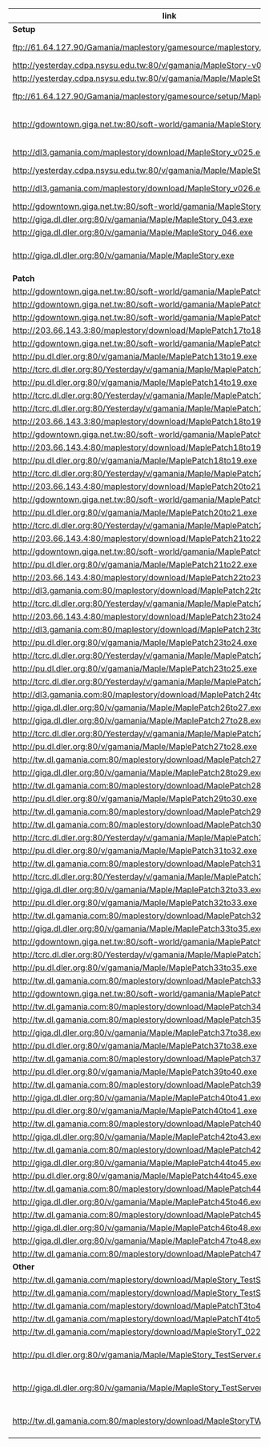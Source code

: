 |link|desc|
|----|----|
|**Setup**|
|ftp://61.64.127.90/Gamania/maplestory/gamesource/maplestory.exe|Close Beta, info from so-net website|
|http://yesterday.cdpa.nsysu.edu.tw:80/v/gamania/MapleStory-v013.exe|13|
|http://yesterday.cdpa.nsysu.edu.tw:80/v/gamania/Maple/MapleStory_019.exe|19|
|ftp://61.64.127.90/Gamania/maplestory/gamesource/setup/MapleStory_v019.exe|19, 242M info from so-net website|
|http://gdowntown.giga.net.tw:80/soft-world/gamania/MapleStory_v022.exe|22, 266M info from gdowntown.gigigaga.com ftp server|
|http://dl3.gamania.com/maplestory/download/MapleStory_v025.exe|25, 274.5MB info from xunlei|
|http://yesterday.cdpa.nsysu.edu.tw:80/v/gamania/Maple/MapleStory_025.exe|25|
|http://dl3.gamania.com/maplestory/download/MapleStory_v026.exe|26, 313.52MB info from xunlei|
|http://gdowntown.giga.net.tw:80/soft-world/gamania/MapleStory_036.exe|36|
|http://giga.dl.dler.org:80/v/gamania/Maple/MapleStory_043.exe|43|
|http://giga.dl.dler.org:80/v/gamania/Maple/MapleStory_046.exe|46|
|http://giga.dl.dler.org:80/v/gamania/Maple/MapleStory.exe|Not sure which version, 2006-04-24 info from wayback machine|
|**Patch**|
|http://gdowntown.giga.net.tw:80/soft-world/gamania/MaplePatch13to17.exe|17|
|http://gdowntown.giga.net.tw:80/soft-world/gamania/MaplePatch14to17.exe|17|
|http://gdowntown.giga.net.tw:80/soft-world/gamania/MaplePatch15to17.exe|17|
|http://203.66.143.3:80/maplestory/download/MaplePatch17to18.exe|18|
|http://gdowntown.giga.net.tw:80/soft-world/gamania/MaplePatch17to18.exe|18|
|http://pu.dl.dler.org:80/v/gamania/Maple/MaplePatch13to19.exe|19|
|http://tcrc.dl.dler.org:80/Yesterday/v/gamania/Maple/MaplePatch13to19.exe|19|
|http://pu.dl.dler.org:80/v/gamania/Maple/MaplePatch14to19.exe|19|
|http://tcrc.dl.dler.org:80/Yesterday/v/gamania/Maple/MaplePatch17to19.exe|19|
|http://tcrc.dl.dler.org:80/Yesterday/v/gamania/Maple/MaplePatch18to19.exe|19|
|http://203.66.143.3:80/maplestory/download/MaplePatch18to19.exe|19|
|http://gdowntown.giga.net.tw:80/soft-world/gamania/MaplePatch18to19.exe|19|
|http://203.66.143.4:80/maplestory/download/MaplePatch18to19.exe|19|
|http://pu.dl.dler.org:80/v/gamania/Maple/MaplePatch18to19.exe|19|
|http://tcrc.dl.dler.org:80/Yesterday/v/gamania/Maple/MaplePatch20to21.exe|21|
|http://203.66.143.4:80/maplestory/download/MaplePatch20to21.exe|21|
|http://gdowntown.giga.net.tw:80/soft-world/gamania/MaplePatch20to21.exe|21|
|http://pu.dl.dler.org:80/v/gamania/Maple/MaplePatch20to21.exe|21|
|http://tcrc.dl.dler.org:80/Yesterday/v/gamania/Maple/MaplePatch21to22.exe|22|
|http://203.66.143.4:80/maplestory/download/MaplePatch21to22.exe|22|
|http://gdowntown.giga.net.tw:80/soft-world/gamania/MaplePatch21to22.exe|22|
|http://pu.dl.dler.org:80/v/gamania/Maple/MaplePatch21to22.exe|22|
|http://203.66.143.4:80/maplestory/download/MaplePatch22to23.exe|23|
|http://dl3.gamania.com:80/maplestory/download/MaplePatch22to23.exe|23|
|http://tcrc.dl.dler.org:80/Yesterday/v/gamania/Maple/MaplePatch23to24.exe|24|
|http://203.66.143.4:80/maplestory/download/MaplePatch23to24.exe|24|
|http://dl3.gamania.com:80/maplestory/download/MaplePatch23to24.exe|24|
|http://pu.dl.dler.org:80/v/gamania/Maple/MaplePatch23to24.exe|24|
|http://tcrc.dl.dler.org:80/Yesterday/v/gamania/Maple/MaplePatch23to25.exe|25|
|http://pu.dl.dler.org:80/v/gamania/Maple/MaplePatch23to25.exe|25|
|http://tcrc.dl.dler.org:80/Yesterday/v/gamania/Maple/MaplePatch24to25.exe|25|
|http://dl3.gamania.com:80/maplestory/download/MaplePatch24to25.exe|25|
|http://giga.dl.dler.org:80/v/gamania/Maple/MaplePatch26to27.exe|27|
|http://giga.dl.dler.org:80/v/gamania/Maple/MaplePatch27to28.exe|28|
|http://tcrc.dl.dler.org:80/Yesterday/v/gamania/Maple/MaplePatch27to28.exe|28|
|http://pu.dl.dler.org:80/v/gamania/Maple/MaplePatch27to28.exe|28|
|http://tw.dl.gamania.com:80/maplestory/download/MaplePatch27to28.exe|28|
|http://giga.dl.dler.org:80/v/gamania/Maple/MaplePatch28to29.exe|29|
|http://tw.dl.gamania.com:80/maplestory/download/MaplePatch28to29.exe|29|
|http://pu.dl.dler.org:80/v/gamania/Maple/MaplePatch29to30.exe|30|
|http://tw.dl.gamania.com:80/maplestory/download/MaplePatch29to30.exe|30|
|http://tw.dl.gamania.com:80/maplestory/download/MaplePatch30to31.exe|31|
|http://tcrc.dl.dler.org:80/Yesterday/v/gamania/Maple/MaplePatch31to32.exe|32|
|http://pu.dl.dler.org:80/v/gamania/Maple/MaplePatch31to32.exe|32|
|http://tw.dl.gamania.com:80/maplestory/download/MaplePatch31to32.exe|32|
|http://tcrc.dl.dler.org:80/Yesterday/v/gamania/Maple/MaplePatch32to33.exe|33|
|http://giga.dl.dler.org:80/v/gamania/Maple/MaplePatch32to33.exe|33|
|http://pu.dl.dler.org:80/v/gamania/Maple/MaplePatch32to33.exe|33|
|http://tw.dl.gamania.com:80/maplestory/download/MaplePatch32to33.exe|33|
|http://giga.dl.dler.org:80/v/gamania/Maple/MaplePatch33to35.exe|35|
|http://gdowntown.giga.net.tw:80/soft-world/gamania/MaplePatch33to35.exe|35|
|http://tcrc.dl.dler.org:80/Yesterday/v/gamania/Maple/MaplePatch33to35.exe|35|
|http://pu.dl.dler.org:80/v/gamania/Maple/MaplePatch33to35.exe|35|
|http://tw.dl.gamania.com:80/maplestory/download/MaplePatch33to35.exe|35|
|http://gdowntown.giga.net.tw:80/soft-world/gamania/MaplePatch34to35.exe|35|
|http://tw.dl.gamania.com:80/maplestory/download/MaplePatch34to35.exe|35|
|http://tw.dl.gamania.com:80/maplestory/download/MaplePatch35to36.exe|36|
|http://giga.dl.dler.org:80/v/gamania/Maple/MaplePatch37to38.exe|38|
|http://pu.dl.dler.org:80/v/gamania/Maple/MaplePatch37to38.exe|38|
|http://tw.dl.gamania.com:80/maplestory/download/MaplePatch37to38.exe|38|
|http://pu.dl.dler.org:80/v/gamania/Maple/MaplePatch39to40.exe|40|
|http://tw.dl.gamania.com:80/maplestory/download/MaplePatch39to40.exe|40|
|http://giga.dl.dler.org:80/v/gamania/Maple/MaplePatch40to41.exe|41|
|http://pu.dl.dler.org:80/v/gamania/Maple/MaplePatch40to41.exe|41|
|http://tw.dl.gamania.com:80/maplestory/download/MaplePatch40to41.exe|41|
|http://giga.dl.dler.org:80/v/gamania/Maple/MaplePatch42to43.exe|43|
|http://tw.dl.gamania.com:80/maplestory/download/MaplePatch42to43.exe|43|
|http://giga.dl.dler.org:80/v/gamania/Maple/MaplePatch44to45.exe|45|
|http://pu.dl.dler.org:80/v/gamania/Maple/MaplePatch44to45.exe|45|
|http://tw.dl.gamania.com:80/maplestory/download/MaplePatch44to45.exe|45|
|http://giga.dl.dler.org:80/v/gamania/Maple/MaplePatch45to46.exe|46|
|http://tw.dl.gamania.com:80/maplestory/download/MaplePatch45to46.exe|46|
|http://giga.dl.dler.org:80/v/gamania/Maple/MaplePatch46to48.exe|48|
|http://giga.dl.dler.org:80/v/gamania/Maple/MaplePatch47to48.exe|48|
|http://tw.dl.gamania.com:80/maplestory/download/MaplePatch47to48.exe|48|
|**Other**|
|http://tw.dl.gamania.com/maplestory/download/MapleStory_TestServer_003.exe|T03|
|http://tw.dl.gamania.com/maplestory/download/MapleStory_TestServer_004.exe|T04|
|http://tw.dl.gamania.com/maplestory/download/MaplePatchT3to4||
|http://tw.dl.gamania.com/maplestory/download/MaplePatchT4to5.exe||
|http://tw.dl.gamania.com/maplestory/download/MapleStoryT_022.exe|T22|
|http://pu.dl.dler.org:80/v/gamania/Maple/MapleStory_TestServer.exe|Not sure which version, 2007-05-14 info from wayback machine|
|http://giga.dl.dler.org:80/v/gamania/Maple/MapleStory_TestServer.exe|Not sure which version, 2007-05-16 info from wayback machine|
|http://tw.dl.gamania.com:80/maplestory/download/MapleStoryTW_GameGuard.exe|Not sure which version, 2006-04-07 info from wayback machine|

